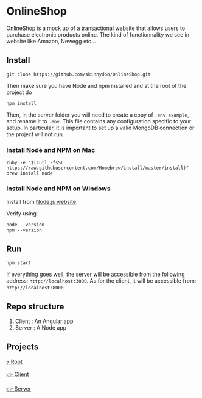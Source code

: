 # OnlineShop

OnlineShop is a mock up of a transactional website that allows users to purchase electronic products online. The kind of functionnality we see in website like Amazon, Newegg etc...

## Install

```
git clone https://github.com/skinnydoo/OnlineShop.git
```

Then make sure you have Node and npm installed and at the root of the project do

```
npm install
```

Then, in the server folder you will need to create a copy of `.env.example`, and rename it to `.env`. This file contains any configuration specific to your setup. In particular, it is important to set up a valid MongoDB connection or the project will not run.

### Install Node and NPM on Mac

```
ruby -e "$(curl -fsSL https://raw.githubusercontent.com/Homebrew/install/master/install)"
brew install node
```

### Install Node and NPM on Windows

Install from [Node.js website](https://nodejs.org/en/).

Verify using

```
node --version
npm --version
```

## Run

```
npm start
```

If everything goes well, the server will be accessible from the following address: `http://localhost:3000`. As for the client, it will be accessible from: `http://localhost:8000`.


## Repo structure

1. Client : An Angular app
2. Server : A Node app

## Projects

[:arrow_heading_up: Root](./README.md)

[:point_right: Client](client/)

[:point_right: Server](server/)
